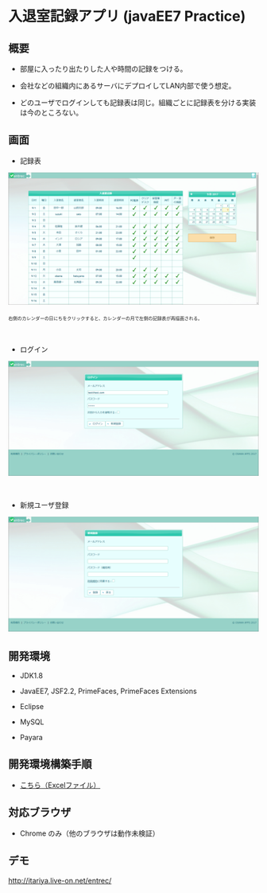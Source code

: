 ﻿# 入退室記録アプリ (javaEE7 Practice)

## 概要

* 部屋に入ったり出たりした人や時間の記録をつける。

* 会社などの組織内にあるサーバにデプロイしてLAN内部で使う想定。

* どのユーザでログインしても記録表は同じ。組織ごとに記録表を分ける実装は今のところない。

## 画面

* 記録表


![記録](readme/record_2.png)

<span style="font-size: 65%">右側のカレンダーの日にちをクリックすると、カレンダーの月で左側の記録表が再描画される。</span>

<br />

* ログイン

![ログイン](readme/login_2.png)

<br />

* 新規ユーザ登録

![新規ユーザ登録](readme/regist_2.png)

## 開発環境

* JDK1.8

* JavaEE7, JSF2.2, PrimeFaces, PrimeFaces Extensions

* Eclipse

* MySQL

* Payara

## 開発環境構築手順

* [こちら（Excelファイル）](readme/開発環境構築手順.xlsx "こちら（Excelファイル）")

## 対応ブラウザ

* Chrome のみ（他のブラウザは動作未検証）

## デモ

<a href="http://itariya.live-on.net/entrec/" target="_blank">http://itariya.live-on.net/entrec/</a>


